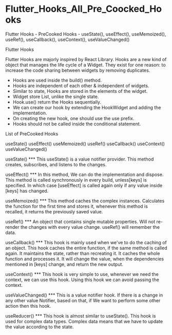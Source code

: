 # Flutter_Hooks_All_Pre_Coocked_Hooks
Flutter Hooks - PreCooked Hooks - useState(), useEffect(), useMemoized(), useRef(), useCallback(), useContext(), useValueChanged()


Flutter Hooks

Flutter Hooks are majorly inspired by React Library. Hooks are a new kind of object that manages the life cycle of a Widget. They exist for one reason: to increase the code sharing between widgets by removing duplicates.

- Hooks are used inside the build() method.
- Hooks are independent of each other & independent of widgets.
- Similar to state, Hooks are stored in the elements of the widget.
- Widget store List, unlike the single state.
- Hook.use() return the Hooks sequentially.
- We can create our hook by extending the HookWidget and adding the implementation.
- On creating the new hook, one should use the use prefix.
- Hooks should not be called inside the conditional statement.


List of PreCooked Hooks

useState()
useEffect()
useMemoized()
useRef()
useCallback()
useContext()
useValueChanged()


useState() 
*** This useState() is a value notifier provider. This method creates, subscribes, and listens to the changes.

useEffect() 
*** In this method, We can do the implementation and dispose. This method is called synchronously in every build, unless[keys] is specified. In which case [useEffect] is called again only if any value inside [keys] has changed.

useMemoized() 
*** This method caches the complex instances. Calculates the function for the first time and stores it, whenever this method is recalled, it returns the previously saved value.

useRef() 
*** An object that contains single mutable properties. Will not re-render the changes with every value change. useRef() will remember the data.

useCallback() 
*** This hook is mainly used when we've to do the caching of an object. This hook caches the entire function, if the same method is called again. It maintains the state, rather than recreating it. It caches the whole function and processes it. It will change the value, when the dependencies mentioned in [keys] change, and return the new output.

useContext() 
*** This hook is very simple to use, whenever we need the context, we can use this hook. Using this hook we can avoid passing the context.

useValueChanged() 
*** This is a value notifier hook. If there is a change in any other value Notifier, based on that, if We want to perform some other action then this hook.

useReducer() 
*** This hook is almost similar to useState(). This hook is used for complex data types. Complex data means that we have to update the value according to the state.
